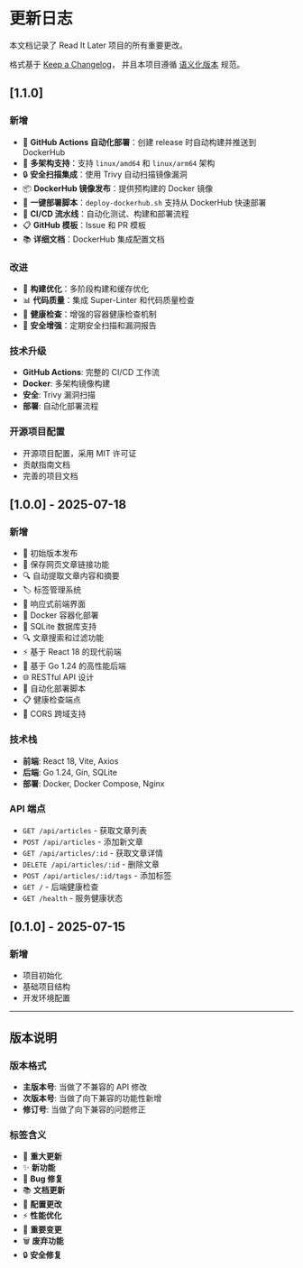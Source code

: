 # 更新日志

本文档记录了 Read It Later 项目的所有重要更改。

格式基于 [Keep a Changelog](https://keepachangelog.com/zh-CN/1.0.0/)，
并且本项目遵循 [语义化版本](https://semver.org/lang/zh-CN/) 规范。

## [1.1.0]

### 新增
- 🐳 **GitHub Actions 自动化部署**：创建 release 时自动构建并推送到 DockerHub
- 🔄 **多架构支持**：支持 `linux/amd64` 和 `linux/arm64` 架构
- 🔒 **安全扫描集成**：使用 Trivy 自动扫描镜像漏洞
- 📦 **DockerHub 镜像发布**：提供预构建的 Docker 镜像
- 🚀 **一键部署脚本**：`deploy-dockerhub.sh` 支持从 DockerHub 快速部署
- 🧪 **CI/CD 流水线**：自动化测试、构建和部署流程
- 📋 **GitHub 模板**：Issue 和 PR 模板
- 📚 **详细文档**：DockerHub 集成配置文档

### 改进
- 🔧 **构建优化**：多阶段构建和缓存优化
- 📊 **代码质量**：集成 Super-Linter 和代码质量检查
- 🏥 **健康检查**：增强的容器健康检查机制
- 🔐 **安全增强**：定期安全扫描和漏洞报告

### 技术升级
- **GitHub Actions**: 完整的 CI/CD 工作流
- **Docker**: 多架构镜像构建
- **安全**: Trivy 漏洞扫描
- **部署**: 自动化部署流程

### 开源项目配置
- 开源项目配置，采用 MIT 许可证
- 贡献指南文档
- 完善的项目文档

## [1.0.0] - 2025-07-18

### 新增
- 🎉 初始版本发布
- 📖 保存网页文章链接功能
- 🔍 自动提取文章内容和摘要
- 🏷️ 标签管理系统
- 📱 响应式前端界面
- 🐳 Docker 容器化部署
- 💾 SQLite 数据库支持
- 🔍 文章搜索和过滤功能
- ⚡ 基于 React 18 的现代前端
- 🚀 基于 Go 1.24 的高性能后端
- 🌐 RESTful API 设计
- 🔧 自动化部署脚本
- 📋 健康检查端点
- 🔄 CORS 跨域支持

### 技术栈
- **前端**: React 18, Vite, Axios
- **后端**: Go 1.24, Gin, SQLite
- **部署**: Docker, Docker Compose, Nginx

### API 端点
- `GET /api/articles` - 获取文章列表
- `POST /api/articles` - 添加新文章
- `GET /api/articles/:id` - 获取文章详情
- `DELETE /api/articles/:id` - 删除文章
- `POST /api/articles/:id/tags` - 添加标签
- `GET /` - 后端健康检查
- `GET /health` - 服务健康状态

## [0.1.0] - 2025-07-15

### 新增
- 项目初始化
- 基础项目结构
- 开发环境配置

---

## 版本说明

### 版本格式
- **主版本号**: 当做了不兼容的 API 修改
- **次版本号**: 当做了向下兼容的功能性新增
- **修订号**: 当做了向下兼容的问题修正

### 标签含义
- 🎉 **重大更新**
- ✨ **新功能**
- 🐛 **Bug 修复**
- 📚 **文档更新**
- 🔧 **配置更改**
- ⚡ **性能优化**
- 🚨 **重要变更**
- 🗑️ **废弃功能**
- 🔒 **安全修复**
